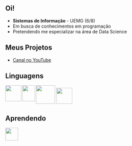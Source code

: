<h2>Oi!</h2>
<ul>
  <li><b>Sistemas de Informação</b> - UEMG (6/8)</li>
  <li>Em busca de conhecimentos em programação</li>
  <li>Pretendendo me especializar na área de Data Science</li>
</ul>
<h2>Meus Projetos</h2>
<ul>
  <li><a href="https://youtube.com/@git-mare">Canal no YouTube</a></li>
</ul>
<h2>Linguagens</h2>
<img src="https://imgur.com/2briqaU.png" align="left" width="50px" height="50px"> 
<img src="https://i.imgur.com/0fL5s7a.png" align="left" width="40px" height="50px">
<img src="https://i.imgur.com/BGCsunC.png" width="60px" height="58px">
<img src="https://i.imgur.com/r6dusMD.png" width="50px" height="50px">

<br>
<h2>Aprendendo</h2>
<img src="https://i.imgur.com/5Htw0VL.png" width="40px" align="left" height="40px">
